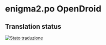 # enigma2.po OpenDroid

## Translation status

<a href="http://localhost:8888/engage/enigma2/">
<img src="http://localhost:8888/widget/enigma2/enigma/open-graph.png" alt="Stato traduzione" />
</a>

